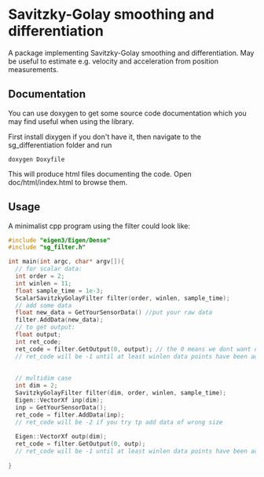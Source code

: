 # Savitzky-Golay smoothing and differentiation
A package implementing Savitzky-Golay smoothing and differentiation. May be useful to estimate e.g. velocity and acceleration from position measurements.

## Documentation
You can use doxygen to get some source code documentation which you may find useful when using the library. 

First install dixygen if you don't have it, then navigate to the sg_differentiation folder and run
```
doxygen Doxyfile
```

This will produce html files documenting the code. Open doc/html/index.html to browse them. 

## Usage
A minimalist cpp program using the filter could look like:

```c++
#include "eigen3/Eigen/Dense"
#include "sg_filter.h"

int main(int argc, char* argv[]){
  // for scalar data:
  int order = 2;
  int winlen = 11;
  float sample_time = 1e-3;
  ScalarSavitzkyGolayFilter filter(order, winlen, sample_time);
  // add some data
  float new_data = GetYourSensorData() //put your raw data
  filter.AddData(new_data);
  // to get output:
  float output;
  int ret_code;
  ret_code = filter.GetOutput(0, output); // the 0 means we dont want differntiation. Put 1 to differentiate once, etc
  // ret_code will be -1 until at least winlen data points have been added, then it will be 0
  
  
  // multidim case
  int dim = 2;
  SavitzkyGolayFilter filter(dim, order, winlen, sample_time);
  Eigen::VectorXf inp(dim);
  inp = GetYourSensorData();
  ret_code = filter.AddData(inp);
  // ret_code will be -2 if you try tp add data of wrong size
  
  Eigen::VectorXf outp(dim);
  ret_code = filter.GetOutput(0, outp);
  // ret_code will be -1 until at least winlen data points have been added, then it will be 0
   
}


```
